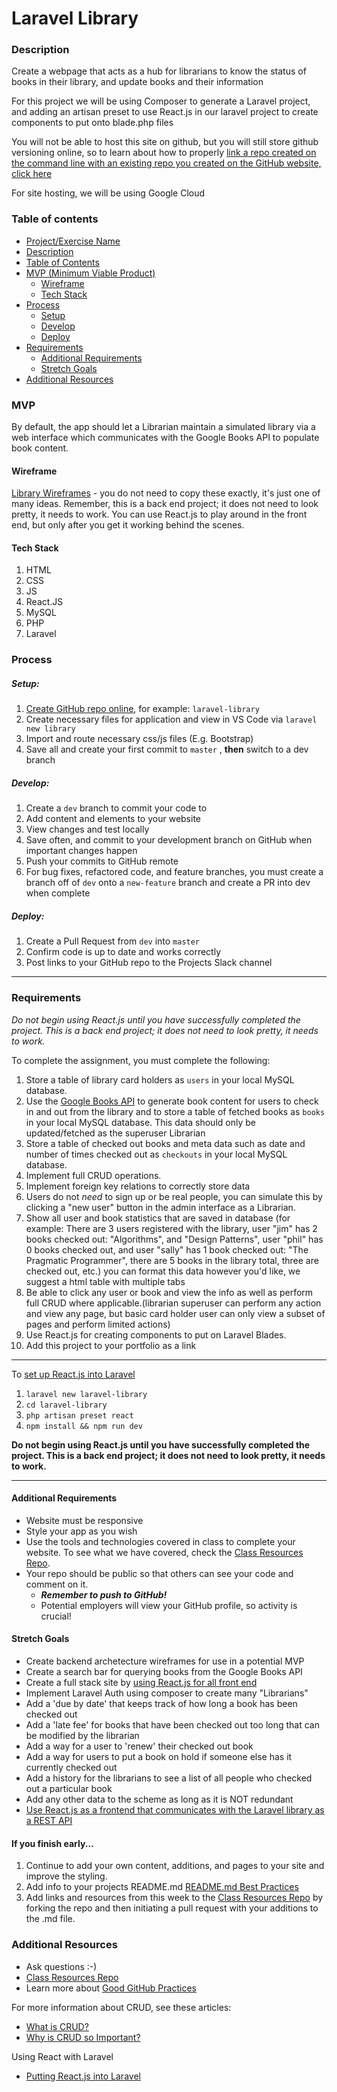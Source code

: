 # Laravel Library

### Description

Create a webpage that acts as a hub for librarians to know the status of books in their library, and update books and their information

For this project we will be using Composer to generate a Laravel project, and adding an artisan preset to use React.js in our laravel project to create components to put onto blade.php files

You will not be able to host this site on github, but you will still store github versioning online, so to learn about how to properly [link a repo created on the command line with an existing repo you created on the GitHub website, click here](https://help.github.com/en/articles/adding-an-existing-project-to-github-using-the-command-line)

For site hosting, we will be using Google Cloud

### Table of contents

<!--ts-->
- [Project/Exercise Name](#Laravel-Library)
- [Description](#Description)
- [Table of Contents](#table-of-contents)
- [MVP (Minimum Viable Product)](#MVP)
  - [Wireframe](#Wireframe)
  - [Tech Stack](#Tech-Stack)
- [Process](#process)
  - [Setup](#Setup)
  - [Develop](#Develop)
  - [Deploy](#Deploy)
- [Requirements](#Requirements)
  - [Additional Requirements](#Additional-Requirements)
  - [Stretch Goals](#Stretch-Goals)
- [Additional Resources](#Additional-Resources)
<!--te-->

### MVP

By default, the app should let a Librarian maintain a simulated library via a web interface which communicates with the Google Books API to populate book content.

#### Wireframe

[Library Wireframes](../wireframes/library) - you do not need to copy these exactly, it's just one of many ideas.
Remember, this is a back end project; it does not need to look pretty, it needs to work. You can use React.js to play around in the front end, but only after you get it working behind the scenes.

#### Tech Stack

1. HTML
2. CSS
3. JS
4. React.JS
5. MySQL
6. PHP
7. Laravel

### Process

##### Setup:

1. [Create GitHub repo online](../git-instructions.md), for example: `laravel-library`
2. Create necessary files for application and view in VS Code via `laravel new library` 
3. Import and route necessary css/js files (E.g. Bootstrap)
4. Save all and create your first commit to `master` , **then** switch to a dev branch

##### Develop:

1. Create a `dev` branch to commit your code to
2. Add content and elements to your website
3. View changes and test locally
4. Save often, and commit to your development branch on GitHub when important changes happen
5. Push your commits to GitHub remote
6. For bug fixes, refactored code, and feature branches, you must create a branch off of `dev` onto a `new-feature` branch and create a PR into dev when complete

##### Deploy:

1. Create a Pull Request from `dev` into `master` 
2. Confirm code is up to date and works correctly
3. Post links to your GitHub repo to the Projects Slack channel

---

### Requirements

*Do not begin using React.js until you have successfully completed the project. This is a back end project; it does not need to look pretty, it needs to work.*

To complete the assignment, you must complete the following:

1. Store a table of library card holders as `users` in your local MySQL database.
2. Use the [Google Books API](https://developers.google.com/books/docs/v1/getting_started) to generate book content for users to check in and out from the library and to store a table of fetched books as `books` in your local MySQL database. This data should only be updated/fetched as the superuser Librarian
3. Store a table of checked out books and meta data such as date and number of times checked out as `checkouts` in your local MySQL database.
3. Implement full CRUD operations.
4. Implement foreign key relations to correctly store data
5. Users do not *need* to sign up or be real people, you can simulate this by clicking a "new user" button in the admin interface as a Librarian.
6. Show all user and book statistics that are saved in database (for example: There are 3 users registered with the library, user "jim" has 2 books checked out: "Algorithms", and "Design Patterns", user "phil" has 0 books checked out, and user "sally" has 1 book checked out: "The Pragmatic Programmer", there are 5 books in the library total, three are checked out, etc.) you can format this data however you'd like, we suggest a html table with multiple tabs
7. Be able to click any user or book and view the info as well as perform full CRUD where applicable.(librarian superuser can perform any action and view any page, but basic card holder user can only view a subset of pages and perform limited actions)
8. Use React.js for creating components to put on Laravel Blades.
9. Add this project to your portfolio as a link
---

To [set up React.js into Laravel](https://laravel.com/docs/6.x/frontend#using-react)

1. `laravel new laravel-library` 
2. `cd laravel-library` 
3. `php artisan preset react` 
4. `npm install && npm run dev` 

**Do not begin using React.js until you have successfully completed the project. This is a back end project; it does not need to look pretty, it needs to work.**

---

#### Additional Requirements

* Website must be responsive
* Style your app as you wish
* Use the tools and technologies covered in class to complete your website. To see what we have covered, check the [Class Resources Repo](https://github.com/bootcamp-students/Resources).
* Your repo should be public so that others can see your code and comment on it.
  + _**Remember to push to GitHub!**_
  + Potential employers will view your GitHub profile, so activity is crucial!

#### Stretch Goals

* Create backend archetecture wireframes for use in a potential MVP
* Create a search bar for querying books from the Google Books API
* Create a full stack site by [using React.js for all front end](https://laravel.com/docs/6.x/frontend#using-react)
* Implement Laravel Auth using composer to create many "Librarians"
* Add a 'due by date' that keeps track of how long a book has been checked out
* Add a 'late fee' for books that have been checked out too long that can be modified by the librarian
* Add a way for a user to 'renew' their checked out book
* Add a way for users to put a book on hold if someone else has it currently checked out
* Add a history for the librarians to see a list of all people who checked out a particular book
* Add any other data to the scheme as long as it is NOT redundant
* [Use React.js as a frontend that communicates with the Laravel library as a REST API](https://restfulapi.net/)

#### If you finish early...

1. Continue to add your own content, additions, and pages to your site and improve the styling.
2. Add info to your projects README.md [README.md Best Practices](https://gist.github.com/PurpleBooth/109311bb0361f32d87a2)
3. Add links and resources from this week to the [Class Resources Repo](https://github.com/bootcamp-students/Resources) by forking the repo and then initiating a pull request with your additions to the .md file.

### Additional Resources

* Ask questions :-)
* [Class Resources Repo](https://github.com/bootcamp-students/Resources)
* Learn more about [Good GitHub Practices](https://guides.github.com)

For more information about CRUD, see these articles:

* [What is CRUD?](https://www.codecademy.com/articles/what-is-crud)
* [Why is CRUD so Important?](http://trendintech.com/2018/01/19/why-is-crud-so-important-in-computer-programming/)

Using React with Laravel

* [Putting React.js into Laravel](https://laravel.com/docs/6.x/frontend#using-react)

